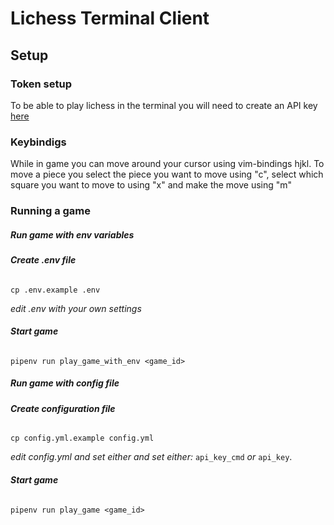 # Lichess Terminal Client

## Setup
### Token setup
To be able to play lichess in the terminal you will need to create an API key [here](https://lichess.org/account/oauth/token) 


### Keybindigs

While in game you can move around your cursor using vim-bindings hjkl. To move a piece you select the piece you want to move using "c", select which square you want to move to using "x" and make the move using "m"


### Running a game
##### Run game with env variables

###### __Create .env file__

```
cp .env.example .env
```

_edit .env with your own settings_

###### __Start game__
```
pipenv run play_game_with_env <game_id>
```


##### Run game with config file

###### __Create configuration file__
```
cp config.yml.example config.yml

```
_edit config.yml and set either and set either:_ `api_key_cmd` _or_ `api_key`.

###### __Start game__
```
pipenv run play_game <game_id>
```
